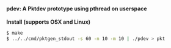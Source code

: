 #### pdev: A Pktdev prototype using pthread on userspace

**Install (supports OSX and Linux)**
```bash
$ make
$ ../../cmd/pktgen_stdout -s 60 -n 10 -m 10 | ./pdev > pkt
```
